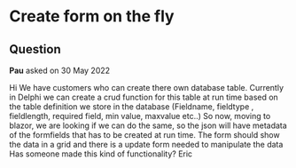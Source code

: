# Create form on the fly

## Question

**Pau** asked on 30 May 2022

Hi We have customers who can create there own database table. Currently in Delphi we can create a crud function for this table at run time based on the table definition we store in the database (Fieldname, fieldtype , fieldlength, required field, min value, maxvalue etc..) So now, moving to blazor, we are looking if we can do the same, so the json will have metadata of the formfields that has to be created at run time. The form should show the data in a grid and there is a update form needed to manipulate the data Has someone made this kind of functionality? Eric
